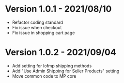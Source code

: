 # Version 1.0.1 - 2021/08/10
- Refactor coding standard
- Fix issue when checkout
- Fix issue in shopping cart page

# Version 1.0.2 - 2021/09/04
- Add setting for lofmp shipping methods
- Add "Use Admin Shipping for Seller Products" setting
- Move common code to MP core
